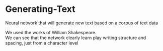 # Generating-Text
Neural network that will generate new text based on a corpus of text data

We used the works of William Shakespeare.  
We can see that the network clearly learn play writing structure and spacing, just from a character level  
